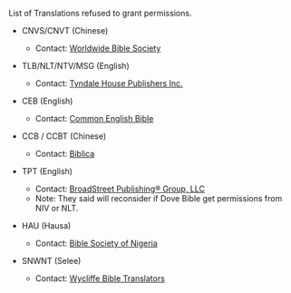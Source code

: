 List of Translations refused to grant permissions.

- CNVS/CNVT (Chinese)
  - Contact: [Worldwide Bible Society](http://www.wwbible.org/)

- TLB/NLT/NTV/MSG (English)
  - Contact: [Tyndale House Publishers Inc.](https://www.tyndale.com/)

- CEB (English)
  - Contact: [Common English Bible](https://www.commonenglishbible.com/)

- CCB / CCBT (Chinese)
  - Contact: [Biblica](https://www.biblica.com/)

- TPT (English)
  - Contact: [BroadStreet Publishing® Group, LLC ](http://www.broadstreetpublishing.com)
  - Note: They said will reconsider if Dove Bible get permissions from NIV or NLT.

- HAU (Hausa)
  - Contact: [Bible Society of Nigeria](http://www.biblesociety-nigeria.org)

- SNWNT (Selee)
  - Contact: [Wycliffe Bible Translators](https://www.wycliffe.org)
